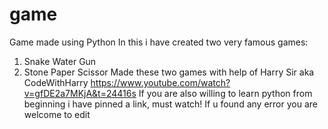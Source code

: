 # game
Game made using Python
In this i have created two very famous games:
  1. Snake Water Gun
  2. Stone Paper Scissor
Made these two games with help of Harry Sir aka CodeWithHarry
https://www.youtube.com/watch?v=gfDE2a7MKjA&t=24416s
If you are also willing to learn python from beginning i have pinned a link, must watch!
If u found any error you are welcome to edit
